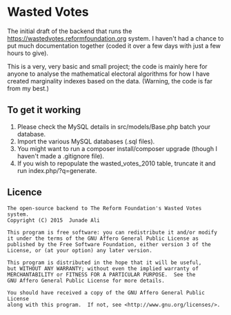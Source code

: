 # Wasted Votes

The initial draft of the backend that runs the https://wastedvotes.reformfoundation.org system. I haven't had a chance to put much documentation together (coded it over a few days with just a few hours to give).

This is a very, very basic and small project; the code is mainly here for anyone to analyse the mathematical electoral algorithms for how I have created marginality indexes based on the data. (Warning, the code is far from my best.)

## To get it working

1. Please check the MySQL details in src/models/Base.php batch your database.
2. Import the various MySQL databases (.sql files).
3. You might want to run a composer install/composer upgrade (though I haven't made a .gitignore file).
3. If you wish to repopulate the wasted_votes_2010 table, truncate it and run index.php/?q=generate.

## Licence

    The open-source backend to The Reform Foundation's Wasted Votes system.
    Copyright (C) 2015  Junade Ali

    This program is free software: you can redistribute it and/or modify
    it under the terms of the GNU Affero General Public License as
    published by the Free Software Foundation, either version 3 of the
    License, or (at your option) any later version.

    This program is distributed in the hope that it will be useful,
    but WITHOUT ANY WARRANTY; without even the implied warranty of
    MERCHANTABILITY or FITNESS FOR A PARTICULAR PURPOSE.  See the
    GNU Affero General Public License for more details.

    You should have received a copy of the GNU Affero General Public License
    along with this program.  If not, see <http://www.gnu.org/licenses/>.
